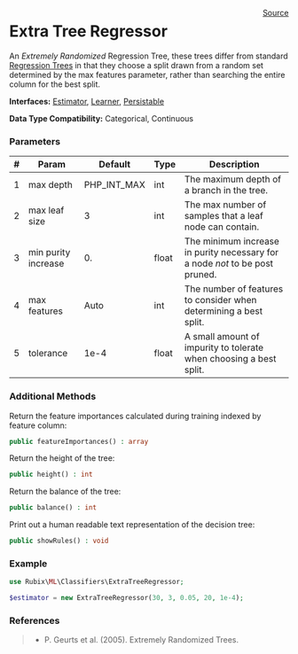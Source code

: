 <span style="float:right;"><a href="https://github.com/RubixML/RubixML/blob/master/src/Regressors/ExtraTreeRegressor.php">Source</a></span>

# Extra Tree Regressor
An *Extremely Randomized* Regression Tree, these trees differ from standard [Regression Trees](regression-tree.md) in that they choose a split drawn from a random set determined by the max features parameter, rather than searching the entire column for the best split.

**Interfaces:** [Estimator](../estimator.md), [Learner](../learner.md), [Persistable](../persistable.md)

**Data Type Compatibility:** Categorical, Continuous

### Parameters
| # | Param | Default | Type | Description |
|---|---|---|---|---|
| 1 | max depth | PHP_INT_MAX | int | The maximum depth of a branch in the tree. |
| 2 | max leaf size | 3 | int | The max number of samples that a leaf node can contain. |
| 3 | min purity increase | 0. | float | The minimum increase in purity necessary for a node *not* to be post pruned. |
| 4 | max features | Auto | int | The number of features to consider when determining a best split. |
| 5 | tolerance | 1e-4 | float | A small amount of impurity to tolerate when choosing a best split. |

### Additional Methods
Return the feature importances calculated during training indexed by feature column:
```php
public featureImportances() : array
```

Return the height of the tree:
```php
public height() : int
```

Return the balance of the tree:
```php
public balance() : int
```

Print out a human readable text representation of the decision tree:
```php
public showRules() : void
```

### Example
```php
use Rubix\ML\Classifiers\ExtraTreeRegressor;

$estimator = new ExtraTreeRegressor(30, 3, 0.05, 20, 1e-4);
```

### References
>- P. Geurts et al. (2005). Extremely Randomized Trees.
